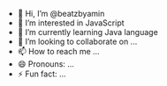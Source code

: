 - 👋 Hi, I’m @beatzbyamin
- 👀 I’m interested in JavaScript
- 🌱 I’m currently learning Java language
- 💞️ I’m looking to collaborate on ...
- 📫 How to reach me ...
- 😄 Pronouns: ...
- ⚡ Fun fact: ...

<!---
beatzbyamin/beatzbyamin is a ✨ special ✨ repository because its `README.md` (this file) appears on your GitHub profile.
You can click the Preview link to take a look at your changes.
--->
